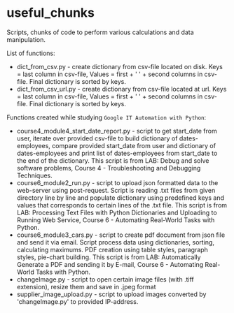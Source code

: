 # useful_chunks

Scripts, chunks of code to perform various calculations and data manipulation.

List of functions:
* dict_from_csv.py - create dictionary from csv-file located on disk. Keys = last column in csv-file, Values = first + ' ' + second columns in csv-file. Final dictionary is sorted by keys.
* dict_from_csv_url.py - create dictionary from csv-file located at url. Keys = last column in csv-file, Values = first + ' ' + second columns in csv-file. Final dictionary is sorted by keys.


Functions created while studying `Google IT Automation with Python`:
* course4_module4_start_date_report.py - script to get start_date from user, iterate over provided csv-file to build dictionary of dates-employees, compare provided start_date from user and dictionary of dates-employees and print list of dates-employees from start_date to the end of the dictionary. This script is from LAB: Debug and solve software problems, Course 4 - Troubleshooting and Debugging Techniques.
* course6_module2_run.py - script to upload json formatted data to the web-server using post-request. Script is reading .txt files from given directory line by line and populate dictionary using predefined keys and values that corresponds to certain lines of the .txt file. This script is from LAB: Processing Text Files with Python Dictionaries and Uploading to Running Web Service, Course 6 - Automating Real-World Tasks with Python.
* course6_module3_cars.py - script to create pdf document from json file and send it via email. Script process data using dictionaries, sorting, calculating maximums. PDF creation using table styles, paragraph styles, pie-chart building. This script is from LAB: Automatically Generate a PDF and sending it by E-mail, Course 6 - Automating Real-World Tasks with Python.
* changeImage.py - script to open certain image files (with .tiff extension), resize them and save in .jpeg format
* supplier_image_upload.py - script to upload images converted by 'changeImage.py' to provided IP-address.
